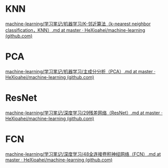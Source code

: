 # KNN
[machine-learning/学习笔记/机器学习/K-邻近算法（k-nearest neighbor classification，KNN）.md at master · HeXioahei/machine-learning (github.com)](https://github.com/HeXioahei/machine-learning/blob/master/%E5%AD%A6%E4%B9%A0%E7%AC%94%E8%AE%B0/%E6%9C%BA%E5%99%A8%E5%AD%A6%E4%B9%A0/K-%E9%82%BB%E8%BF%91%E7%AE%97%E6%B3%95%EF%BC%88k-nearest%20neighbor%20classification%EF%BC%8CKNN%EF%BC%89.md)

# PCA
[machine-learning/学习笔记/机器学习/主成分分析（PCA）.md at master · HeXioahei/machine-learning (github.com)](https://github.com/HeXioahei/machine-learning/blob/master/%E5%AD%A6%E4%B9%A0%E7%AC%94%E8%AE%B0/%E6%9C%BA%E5%99%A8%E5%AD%A6%E4%B9%A0/%E4%B8%BB%E6%88%90%E5%88%86%E5%88%86%E6%9E%90%EF%BC%88PCA%EF%BC%89.md)

# ResNet
[machine-learning/学习笔记/深度学习/29残差网络（ResNet）.md at master · HeXioahei/machine-learning (github.com)](https://github.com/HeXioahei/machine-learning/blob/master/%E5%AD%A6%E4%B9%A0%E7%AC%94%E8%AE%B0/%E6%B7%B1%E5%BA%A6%E5%AD%A6%E4%B9%A0/29%E6%AE%8B%E5%B7%AE%E7%BD%91%E7%BB%9C%EF%BC%88ResNet%EF%BC%89.md)

# FCN
[machine-learning/学习笔记/深度学习/48全连接卷积神经网络（FCN）.md at master · HeXioahei/machine-learning (github.com)](https://github.com/HeXioahei/machine-learning/blob/master/%E5%AD%A6%E4%B9%A0%E7%AC%94%E8%AE%B0/%E6%B7%B1%E5%BA%A6%E5%AD%A6%E4%B9%A0/48%E5%85%A8%E8%BF%9E%E6%8E%A5%E5%8D%B7%E7%A7%AF%E7%A5%9E%E7%BB%8F%E7%BD%91%E7%BB%9C%EF%BC%88FCN%EF%BC%89.md)


